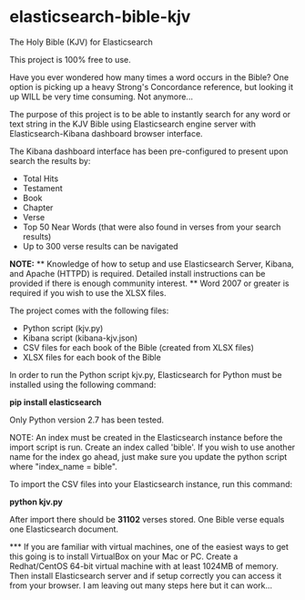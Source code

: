 elasticsearch-bible-kjv
=======================

The Holy Bible (KJV) for Elasticsearch

This project is 100% free to use.

Have you ever wondered how many times a word occurs in the Bible? One option is picking up a heavy Strong's Concordance reference, but looking it up WILL be very time consuming. Not anymore...

The purpose of this project is to be able to instantly search for any word or text string in the KJV Bible using Elasticsearch engine server with Elasticsearch-Kibana dashboard browser interface.

The Kibana dashboard interface has been pre-configured to present upon search the results by:
- Total Hits
- Testament
- Book
- Chapter
- Verse
- Top 50 Near Words (that were also found in verses from your search results)
- Up to 300 verse results can be navigated

**NOTE:** ** Knowledge of how to setup and use Elasticsearch Server, Kibana, and Apache (HTTPD) is required. Detailed install instructions can be provided if there is enough community interest.
** Word 2007 or greater is required if you wish to use the XLSX files.

The project comes with the following files:
- Python script (kjv.py)
- Kibana script (kibana-kjv.json)
- CSV files for each book of the Bible (created from XLSX files)
- XLSX files for each book of the Bible

In order to run the Python script kjv.py, Elasticsearch for Python must be installed using the following command:

**pip install elasticsearch**

Only Python version 2.7 has been tested.

NOTE: An index must be created in the Elasticsearch instance before the import script is run. Create an index called 'bible'. If you wish to use another name for the index go ahead, just make sure you update the python script where "index_name = bible".

To import the CSV files into your Elasticsearch instance, run this command:

**python kjv.py**

After import there should be **31102** verses stored. One Bible verse equals one Elasticsearch document.

*** If you are familiar with virtual machines, one of the easiest ways to get this going is to install VirtualBox on your Mac or PC. Create a Redhat/CentOS 64-bit virtual machine with at least 1024MB of memory. Then install Elasticsearch server and if setup correctly you can access it from your browser. I am leaving out many steps here but it can work...
